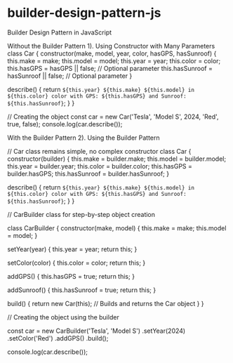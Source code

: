 # builder-design-pattern-js
Builder Design Pattern in JavaScript 

Without the Builder Pattern
1). Using Constructor with Many Parameters
class Car {
  constructor(make, model, year, color, hasGPS, hasSunroof) {
    this.make = make;
    this.model = model;
    this.year = year;
    this.color = color;
    this.hasGPS = hasGPS || false;     // Optional parameter
    this.hasSunroof = hasSunroof || false; // Optional parameter
  }

  describe() {
    return `${this.year} ${this.make} ${this.model} in ${this.color} color with GPS: ${this.hasGPS} and Sunroof: ${this.hasSunroof}`;
  }
}

// Creating the object
const car = new Car('Tesla', 'Model S', 2024, 'Red', true, false);
console.log(car.describe());

With the Builder Pattern
2). Using the Builder Pattern

// Car class remains simple, no complex constructor
class Car {
  constructor(builder) {
    this.make = builder.make;
    this.model = builder.model;
    this.year = builder.year;
    this.color = builder.color;
    this.hasGPS = builder.hasGPS;
    this.hasSunroof = builder.hasSunroof;
  }

  describe() {
    return `${this.year} ${this.make} ${this.model} in ${this.color} color with GPS: ${this.hasGPS} and Sunroof: ${this.hasSunroof}`;
  }
}

// CarBuilder class for step-by-step object creation

class CarBuilder {
  constructor(make, model) {
    this.make = make;
    this.model = model;
  }

  setYear(year) {
    this.year = year;
    return this;
  }

  setColor(color) {
    this.color = color;
    return this;
  }

  addGPS() {
    this.hasGPS = true;
    return this;
  }

  addSunroof() {
    this.hasSunroof = true;
    return this;
  }

  build() {
    return new Car(this); // Builds and returns the Car object
  }
}

// Creating the object using the builder

const car = new CarBuilder('Tesla', 'Model S')
  .setYear(2024)
  .setColor('Red')
  .addGPS()
  .build();

console.log(car.describe());







